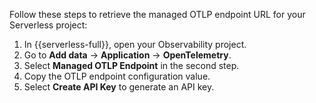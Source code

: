 Follow these steps to retrieve the managed OTLP endpoint URL for your Serverless project:

1. In {{serverless-full}}, open your Observability project.
2. Go to **Add data** → **Application** → **OpenTelemetry**.
3. Select **Managed OTLP Endpoint** in the second step.
4. Copy the OTLP endpoint configuration value.
5. Select **Create API Key** to generate an API key.